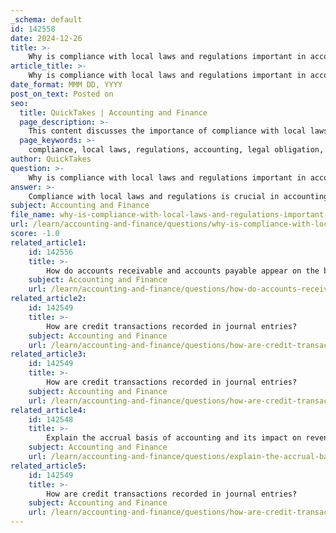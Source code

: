 ```yaml
---
_schema: default
id: 142558
date: 2024-12-26
title: >-
    Why is compliance with local laws and regulations important in accounting?
article_title: >-
    Why is compliance with local laws and regulations important in accounting?
date_format: MMM DD, YYYY
post_on_text: Posted on
seo:
  title: QuickTakes | Accounting and Finance
  page_description: >-
    This content discusses the importance of compliance with local laws and regulations in accounting, highlighting its impact on legal obligations, reputation, financial health, ethics, and stakeholder trust.
  page_keywords: >-
    compliance, local laws, regulations, accounting, legal obligation, reputation management, financial health, ethical conduct, consistency, transparency, risk mitigation, stakeholder trust
author: QuickTakes
question: >-
    Why is compliance with local laws and regulations important in accounting?
answer: >-
    Compliance with local laws and regulations is crucial in accounting for several reasons:\n\n1. **Legal Obligation**: Compliance is fundamentally a legal requirement. Businesses must adhere to various laws and regulations, including tax laws, employment laws, and consumer protection laws. Non-compliance can lead to severe penalties, including fines, legal disputes, and even criminal charges against responsible individuals.\n\n2. **Reputation Management**: A company's reputation is significantly influenced by its compliance with laws and regulations. Organizations that demonstrate a commitment to legal and ethical standards are more likely to gain the trust of stakeholders, including customers, employees, and investors. Conversely, non-compliance can result in reputational damage that may take years to repair.\n\n3. **Financial Health**: Compliance helps protect a company's financial health. By adhering to tax regulations and other financial reporting requirements, businesses can avoid costly penalties and interest charges. This proactive approach to compliance can also enhance financial stability and predictability.\n\n4. **Ethical Conduct**: Compliance with laws and regulations promotes ethical behavior within organizations. It encourages leaders and employees to make decisions that align with legal standards, fostering a culture of integrity and accountability. This ethical framework is essential for maintaining trust and transparency in financial reporting.\n\n5. **Consistency and Transparency**: Adhering to accounting standards, such as Generally Accepted Accounting Principles (GAAP) and International Financial Reporting Standards (IFRS), ensures consistency and transparency in financial statements. This is vital for investor confidence and regulatory compliance, as stakeholders rely on accurate and comparable financial information to make informed decisions.\n\n6. **Risk Mitigation**: Staying informed about changes in laws and regulations allows organizations to adapt their compliance strategies proactively. This reduces the risk of non-compliance and the associated consequences, such as legal challenges and financial losses.\n\n7. **Stakeholder Trust**: A culture of compliance fosters trust among stakeholders. When stakeholders believe that a company operates within the legal framework and adheres to ethical standards, they are more likely to engage positively with the organization, whether as customers, employees, or investors.\n\nIn summary, compliance with local laws and regulations is not just a legal obligation but a strategic imperative that influences a company's reputation, financial health, and ethical standing. It is essential for maintaining stakeholder trust and ensuring the long-term success of the organization.
subject: Accounting and Finance
file_name: why-is-compliance-with-local-laws-and-regulations-important-in-accounting.md
url: /learn/accounting-and-finance/questions/why-is-compliance-with-local-laws-and-regulations-important-in-accounting
score: -1.0
related_article1:
    id: 142556
    title: >-
        How do accounts receivable and accounts payable appear on the balance sheet?
    subject: Accounting and Finance
    url: /learn/accounting-and-finance/questions/how-do-accounts-receivable-and-accounts-payable-appear-on-the-balance-sheet
related_article2:
    id: 142549
    title: >-
        How are credit transactions recorded in journal entries?
    subject: Accounting and Finance
    url: /learn/accounting-and-finance/questions/how-are-credit-transactions-recorded-in-journal-entries
related_article3:
    id: 142549
    title: >-
        How are credit transactions recorded in journal entries?
    subject: Accounting and Finance
    url: /learn/accounting-and-finance/questions/how-are-credit-transactions-recorded-in-journal-entries
related_article4:
    id: 142548
    title: >-
        Explain the accrual basis of accounting and its impact on revenue recognition.
    subject: Accounting and Finance
    url: /learn/accounting-and-finance/questions/explain-the-accrual-basis-of-accounting-and-its-impact-on-revenue-recognition
related_article5:
    id: 142549
    title: >-
        How are credit transactions recorded in journal entries?
    subject: Accounting and Finance
    url: /learn/accounting-and-finance/questions/how-are-credit-transactions-recorded-in-journal-entries
---
```


&nbsp;
